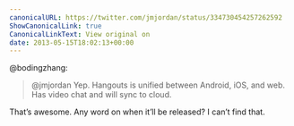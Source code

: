 ```yaml
---
canonicalURL: https://twitter.com/jmjordan/status/334730454257262592
ShowCanonicalLink: true
CanonicalLinkText: View original on
date: 2013-05-15T18:02:13+00:00
---
```

@bodingzhang:

> @jmjordan Yep. Hangouts is unified between Android, iOS, and web. Has video chat and will sync to cloud.

That’s awesome. Any word on when it’ll be released? I can’t find that.